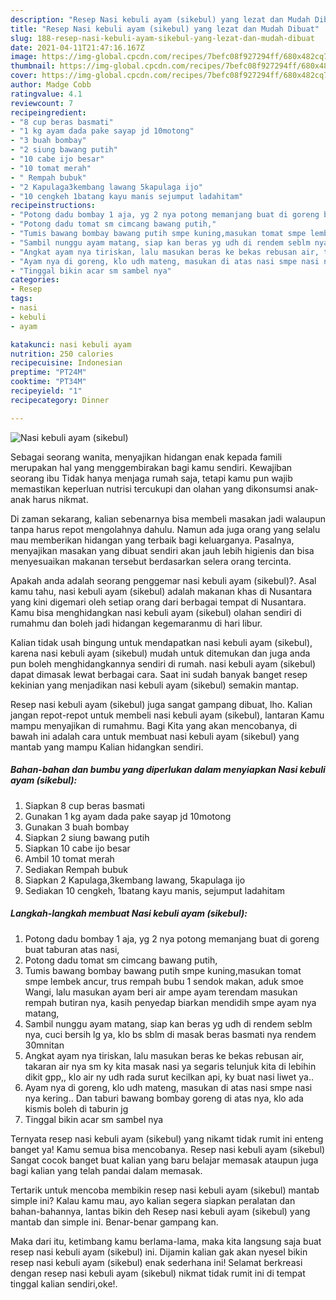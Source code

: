```yaml
---
description: "Resep Nasi kebuli ayam (sikebul) yang lezat dan Mudah Dibuat"
title: "Resep Nasi kebuli ayam (sikebul) yang lezat dan Mudah Dibuat"
slug: 188-resep-nasi-kebuli-ayam-sikebul-yang-lezat-dan-mudah-dibuat
date: 2021-04-11T21:47:16.167Z
image: https://img-global.cpcdn.com/recipes/7befc08f927294ff/680x482cq70/nasi-kebuli-ayam-sikebul-foto-resep-utama.jpg
thumbnail: https://img-global.cpcdn.com/recipes/7befc08f927294ff/680x482cq70/nasi-kebuli-ayam-sikebul-foto-resep-utama.jpg
cover: https://img-global.cpcdn.com/recipes/7befc08f927294ff/680x482cq70/nasi-kebuli-ayam-sikebul-foto-resep-utama.jpg
author: Madge Cobb
ratingvalue: 4.1
reviewcount: 7
recipeingredient:
- "8 cup beras basmati"
- "1 kg ayam dada pake sayap jd 10motong"
- "3 buah bombay"
- "2 siung bawang putih"
- "10 cabe ijo besar"
- "10 tomat merah"
- " Rempah bubuk"
- "2 Kapulaga3kembang lawang 5kapulaga ijo"
- "10 cengkeh 1batang kayu manis sejumput ladahitam"
recipeinstructions:
- "Potong dadu bombay 1 aja, yg 2 nya potong memanjang buat di goreng buat taburan atas nasi,"
- "Potong dadu tomat sm cimcang bawang putih,"
- "Tumis bawang bombay bawang putih smpe kuning,masukan tomat smpe lembek ancur, trus rempah bubu 1 sendok makan, aduk smoe Wangi, lalu masukan ayam beri air ampe ayam terendam masukan rempah butiran nya, kasih penyedap biarkan mendidih smpe ayam nya matang,"
- "Sambil nunggu ayam matang, siap kan beras yg udh di rendem seblm nya, cuci bersih lg ya, klo bs sblm di masak beras basmati nya rendem 30mnitan"
- "Angkat ayam nya tiriskan, lalu masukan beras ke bekas rebusan air, takaran air nya sm ky kita masak nasi ya segaris telunjuk kita di lebihin dikit gpp,, klo air ny udh rada surut kecilkan api, ky buat nasi liwet ya.."
- "Ayam nya di goreng, klo udh mateng, masukan di atas nasi smpe nasi nya kering.. Dan taburi bawang bombay goreng di atas nya, klo ada kismis boleh di taburin jg"
- "Tinggal bikin acar sm sambel nya"
categories:
- Resep
tags:
- nasi
- kebuli
- ayam

katakunci: nasi kebuli ayam 
nutrition: 250 calories
recipecuisine: Indonesian
preptime: "PT24M"
cooktime: "PT34M"
recipeyield: "1"
recipecategory: Dinner

---
```



![Nasi kebuli ayam (sikebul)](https://img-global.cpcdn.com/recipes/7befc08f927294ff/680x482cq70/nasi-kebuli-ayam-sikebul-foto-resep-utama.jpg)

Sebagai seorang wanita, menyajikan hidangan enak kepada famili merupakan hal yang menggembirakan bagi kamu sendiri. Kewajiban seorang ibu Tidak hanya menjaga rumah saja, tetapi kamu pun wajib memastikan keperluan nutrisi tercukupi dan olahan yang dikonsumsi anak-anak harus nikmat.

Di zaman  sekarang, kalian sebenarnya bisa membeli masakan jadi walaupun tanpa harus repot mengolahnya dahulu. Namun ada juga orang yang selalu mau memberikan hidangan yang terbaik bagi keluarganya. Pasalnya, menyajikan masakan yang dibuat sendiri akan jauh lebih higienis dan bisa menyesuaikan makanan tersebut berdasarkan selera orang tercinta. 



Apakah anda adalah seorang penggemar nasi kebuli ayam (sikebul)?. Asal kamu tahu, nasi kebuli ayam (sikebul) adalah makanan khas di Nusantara yang kini digemari oleh setiap orang dari berbagai tempat di Nusantara. Kamu bisa menghidangkan nasi kebuli ayam (sikebul) olahan sendiri di rumahmu dan boleh jadi hidangan kegemaranmu di hari libur.

Kalian tidak usah bingung untuk mendapatkan nasi kebuli ayam (sikebul), karena nasi kebuli ayam (sikebul) mudah untuk ditemukan dan juga anda pun boleh menghidangkannya sendiri di rumah. nasi kebuli ayam (sikebul) dapat dimasak lewat berbagai cara. Saat ini sudah banyak banget resep kekinian yang menjadikan nasi kebuli ayam (sikebul) semakin mantap.

Resep nasi kebuli ayam (sikebul) juga sangat gampang dibuat, lho. Kalian jangan repot-repot untuk membeli nasi kebuli ayam (sikebul), lantaran Kamu mampu menyajikan di rumahmu. Bagi Kita yang akan mencobanya, di bawah ini adalah cara untuk membuat nasi kebuli ayam (sikebul) yang mantab yang mampu Kalian hidangkan sendiri.

<!--inarticleads1-->

##### Bahan-bahan dan bumbu yang diperlukan dalam menyiapkan Nasi kebuli ayam (sikebul):

1. Siapkan 8 cup beras basmati
1. Gunakan 1 kg ayam dada pake sayap jd 10motong
1. Gunakan 3 buah bombay
1. Siapkan 2 siung bawang putih
1. Siapkan 10 cabe ijo besar
1. Ambil 10 tomat merah
1. Sediakan  Rempah bubuk
1. Siapkan 2 Kapulaga,3kembang lawang, 5kapulaga ijo
1. Sediakan 10 cengkeh, 1batang kayu manis, sejumput ladahitam




<!--inarticleads2-->

##### Langkah-langkah membuat Nasi kebuli ayam (sikebul):

1. Potong dadu bombay 1 aja, yg 2 nya potong memanjang buat di goreng buat taburan atas nasi,
1. Potong dadu tomat sm cimcang bawang putih,
1. Tumis bawang bombay bawang putih smpe kuning,masukan tomat smpe lembek ancur, trus rempah bubu 1 sendok makan, aduk smoe Wangi, lalu masukan ayam beri air ampe ayam terendam masukan rempah butiran nya, kasih penyedap biarkan mendidih smpe ayam nya matang,
1. Sambil nunggu ayam matang, siap kan beras yg udh di rendem seblm nya, cuci bersih lg ya, klo bs sblm di masak beras basmati nya rendem 30mnitan
1. Angkat ayam nya tiriskan, lalu masukan beras ke bekas rebusan air, takaran air nya sm ky kita masak nasi ya segaris telunjuk kita di lebihin dikit gpp,, klo air ny udh rada surut kecilkan api, ky buat nasi liwet ya..
1. Ayam nya di goreng, klo udh mateng, masukan di atas nasi smpe nasi nya kering.. Dan taburi bawang bombay goreng di atas nya, klo ada kismis boleh di taburin jg
1. Tinggal bikin acar sm sambel nya




Ternyata resep nasi kebuli ayam (sikebul) yang nikamt tidak rumit ini enteng banget ya! Kamu semua bisa mencobanya. Resep nasi kebuli ayam (sikebul) Sangat cocok banget buat kalian yang baru belajar memasak ataupun juga bagi kalian yang telah pandai dalam memasak.

Tertarik untuk mencoba membikin resep nasi kebuli ayam (sikebul) mantab simple ini? Kalau kamu mau, ayo kalian segera siapkan peralatan dan bahan-bahannya, lantas bikin deh Resep nasi kebuli ayam (sikebul) yang mantab dan simple ini. Benar-benar gampang kan. 

Maka dari itu, ketimbang kamu berlama-lama, maka kita langsung saja buat resep nasi kebuli ayam (sikebul) ini. Dijamin kalian gak akan nyesel bikin resep nasi kebuli ayam (sikebul) enak sederhana ini! Selamat berkreasi dengan resep nasi kebuli ayam (sikebul) nikmat tidak rumit ini di tempat tinggal kalian sendiri,oke!.

